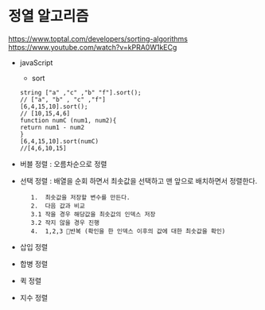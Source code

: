 # 정열 알고리즘
https://www.toptal.com/developers/sorting-algorithms
https://www.youtube.com/watch?v=kPRA0W1kECg

* javaScript 
    * sort 
    ```
    string ["a" ,"c" ,"b" "f"].sort();
    // ["a", "b" , "c" ,"f"] 
    [6,4,15,10].sort();
    // [10,15,4,6]
    function numC (num1, num2){
    return num1 - num2
    }
    [6,4,15,10].sort(numC)
    //[4,6,10,15] 
    ```


* 버블 정렬 : 오름차순으로 정렬

* 선택 정렬 : 배열을 순회 하면서  최솟값을 선택하고 맨 앞으로 배치하면서 정렬한다.
     ```
        1.  최솟값을 저장할 변수를 만든다.
        2.  다음 값과 비교
        3.1 작을 경우 해당값을 최솟값의 인덱스 저장 
        3.2 작지 않을 경우 진행
        4.  1,2,3 반복 (확인을 한 인덱스 이후의 값에 대한 최솟값을 확인)
     ```

* 삽입 정렬

* 합병 정렬

* 퀵 정렬

* 지수 정렬
